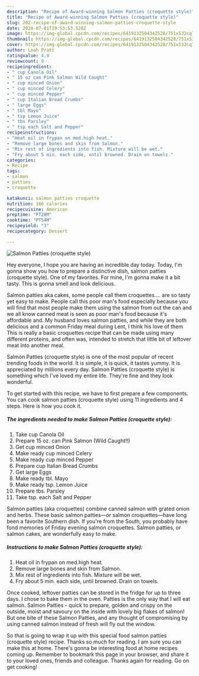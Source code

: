 ```yaml
---
description: "Recipe of Award-winning Salmon Patties (croquette style)"
title: "Recipe of Award-winning Salmon Patties (croquette style)"
slug: 202-recipe-of-award-winning-salmon-patties-croquette-style
date: 2020-07-01T19:53:53.528Z
image: https://img-global.cpcdn.com/recipes/6419132504342528/751x532cq70/salmon-patties-croquette-style-recipe-main-photo.jpg
thumbnail: https://img-global.cpcdn.com/recipes/6419132504342528/751x532cq70/salmon-patties-croquette-style-recipe-main-photo.jpg
cover: https://img-global.cpcdn.com/recipes/6419132504342528/751x532cq70/salmon-patties-croquette-style-recipe-main-photo.jpg
author: Leah Pratt
ratingvalue: 4.9
reviewcount: 9
recipeingredient:
- " cup Canola Oil"
- " 15 oz can Pink Salmon Wild Caught"
- " cup minced Onion"
- " cup minced Celery"
- " cup minced Pepper"
- " cup Italian Bread Crumbs"
- " large Eggs"
- " tbl Mayo"
- " tsp Lemon Juice"
- " tbs Parsley"
- " tsp each Salt and Pepper"
recipeinstructions:
- "Heat oil in frypan on med.high heat."
- "Remove large bones and skin from Salmon."
- "Mix rest of ingredients into fish. Mixture will be wet."
- "Fry about 5 min. each side, until browned. Drain on towels."
categories:
- Recipe
tags:
- salmon
- patties
- croquette

katakunci: salmon patties croquette 
nutrition: 166 calories
recipecuisine: American
preptime: "PT28M"
cooktime: "PT54M"
recipeyield: "3"
recipecategory: Dessert

---
```



![Salmon Patties (croquette style)](https://img-global.cpcdn.com/recipes/6419132504342528/751x532cq70/salmon-patties-croquette-style-recipe-main-photo.jpg)

Hey everyone, I hope you are having an incredible day today. Today, I'm gonna show you how to prepare a distinctive dish, salmon patties (croquette style). One of my favorites. For mine, I'm gonna make it a bit tasty. This is gonna smell and look delicious.

Salmon patties aka cakes, some people call them croquettes…. are so tasty yet easy to make. People call this poor man&#39;s food especially because you will find that most people make them using the salmon from out the can and we all know canned meat is seen as poor man&#39;s food because it&#39;s affordable and. My husband loves salmon patties, and while they are both delicious and a common Friday meal during Lent, I think his love of them This is really a basic croquettes recipe that can be made using many different proteins, and often was, intended to stretch that little bit of leftover meat into another meal.

Salmon Patties (croquette style) is one of the most popular of recent trending foods in the world. It is simple, it is quick, it tastes yummy. It is appreciated by millions every day. Salmon Patties (croquette style) is something which I've loved my entire life. They're fine and they look wonderful.


To get started with this recipe, we have to first prepare a few components. You can cook salmon patties (croquette style) using 11 ingredients and 4 steps. Here is how you cook it.

<!--inarticleads1-->

##### The ingredients needed to make Salmon Patties (croquette style):

1. Take  cup Canola Oil
1. Prepare  15 oz. can Pink Salmon (Wild Caught!!)
1. Get  cup minced Onion
1. Make ready  cup minced Celery
1. Make ready  cup minced Pepper
1. Prepare  cup Italian Bread Crumbs
1. Get  large Eggs
1. Make ready  tbl. Mayo
1. Make ready  tsp. Lemon Juice
1. Prepare  tbs. Parsley
1. Take  tsp. each Salt and Pepper


Salmon patties (aka croquettes) combine canned salmon with grated onion and herbs. These basic salmon patties—or salmon croquettes—have long been a favorite Southern dish. If you&#39;re from the South, you probably have fond memories of Friday evening salmon croquettes. Salmon patties, or salmon cakes, are wonderfully easy to make. 

<!--inarticleads2-->

##### Instructions to make Salmon Patties (croquette style):

1. Heat oil in frypan on med.high heat.
1. Remove large bones and skin from Salmon.
1. Mix rest of ingredients into fish. Mixture will be wet.
1. Fry about 5 min. each side, until browned. Drain on towels.


Once cooked, leftover patties can be stored in the fridge for up to three days. I chose to bake them in the oven. Patties is the only way that I will eat salmon. Salmon Patties - quick to prepare, golden and crispy on the outside, moist and savoury on the inside with lovely big flakes of salmon! But one bite of these Salmon Patties, and any thought of compromising by using canned salmon instead of fresh will fly out the window. 

So that is going to wrap it up with this special food salmon patties (croquette style) recipe. Thanks so much for reading. I am sure you can make this at home. There's gonna be interesting food at home recipes coming up. Remember to bookmark this page in your browser, and share it to your loved ones, friends and colleague. Thanks again for reading. Go on get cooking!
